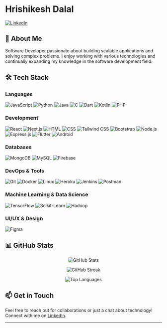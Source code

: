 # Hrishikesh Dalal

[![LinkedIn](https://img.shields.io/badge/LinkedIn-0077B5?style=for-the-badge&logo=linkedin&logoColor=white)](https://www.linkedin.com/in/hrishikesh-dalal-014b80271/)
<!--
[![LeetCode](https://img.shields.io/badge/LeetCode-FFA116?style=for-the-badge&logo=LeetCode&logoColor=black)](https://www.leetcode.com/hrishikesh_dalal)
[![CodeForces](https://img.shields.io/badge/Codeforces-445f9d?style=for-the-badge&logo=Codeforces&logoColor=white)](https://codeforces.com/profile/1010hrishikesh)
[![CodeChef](https://img.shields.io/badge/Codechef-5B4638?style=for-the-badge&logo=CodeChef&logoColor=white)](https://www.codechef.com/users/skulk_plume_56)
[![GeeksForGeeks](https://img.shields.io/badge/GeeksforGeeks-298D46?style=for-the-badge&logo=geeksforgeeks&logoColor=white)](https://auth.geeksforgeeks.org/user/1010hrisi767/profile)
-->

## 💼 About Me
Software Developer passionate about building scalable applications and solving complex problems. I enjoy working with various technologies and continually expanding my knowledge in the software development field.

## 🛠️ Tech Stack

### Languages
  ![JavaScript](https://skillicons.dev/icons?i=js&theme=light)
  ![Python](https://skillicons.dev/icons?i=python&theme=light)
  ![Java](https://skillicons.dev/icons?i=java&theme=light)
  ![C](https://skillicons.dev/icons?i=c&theme=light)
  ![Dart](https://skillicons.dev/icons?i=dart&theme=light)
  ![Kotlin](https://skillicons.dev/icons?i=kotlin&theme=light)
  ![PHP](https://skillicons.dev/icons?i=php&theme=light)

### Development
  ![React](https://skillicons.dev/icons?i=react&theme=light)
  ![Next.js](https://skillicons.dev/icons?i=nextjs&theme=light)
  ![HTML](https://skillicons.dev/icons?i=html&theme=light)
  ![CSS](https://skillicons.dev/icons?i=css&theme=light)
  ![Tailwind CSS](https://skillicons.dev/icons?i=tailwind&theme=light)
  ![Bootstrap](https://skillicons.dev/icons?i=bootstrap&theme=light)
  ![Node.js](https://skillicons.dev/icons?i=nodejs&theme=light)
  ![Express.js](https://skillicons.dev/icons?i=express&theme=light)
  ![Flutter](https://skillicons.dev/icons?i=flutter&theme=light)
  ![Android](https://skillicons.dev/icons?i=android&theme=light)

### Databases
  ![MongoDB](https://skillicons.dev/icons?i=mongodb&theme=light)
  ![MySQL](https://skillicons.dev/icons?i=mysql&theme=light)
  ![Firebase](https://skillicons.dev/icons?i=firebase&theme=light)

### DevOps & Tools
  ![Git](https://skillicons.dev/icons?i=git&theme=light)
  ![Docker](https://skillicons.dev/icons?i=docker&theme=light)
  ![Linux](https://skillicons.dev/icons?i=linux&theme=light)
  ![Heroku](https://skillicons.dev/icons?i=heroku&theme=light)
  ![Jenkins](https://skillicons.dev/icons?i=jenkins&theme=light)
  ![Postman](https://skillicons.dev/icons?i=postman&theme=light)

### Machine Learning & Data Science
  ![TensorFlow](https://skillicons.dev/icons?i=tensorflow&theme=light)
  ![Scikit-Learn](https://skillicons.dev/icons?i=scikit-learn&theme=light)
  ![Hadoop](https://skillicons.dev/icons?i=hadoop&theme=light)

### UI/UX & Design
  ![Figma](https://skillicons.dev/icons?i=figma&theme=light)

## 📊 GitHub Stats

<p align="center">
  <img src="https://github-readme-stats.vercel.app/api?username=hrishikesh-dalal&show_icons=true&theme=tokyonight" alt="GitHub Stats" />
</p>
<p align="center">
  <img src="https://github-readme-streak-stats.herokuapp.com/?user=hrishikesh-dalal&theme=tokyonight" alt="GitHub Streak" />
</p>
<p align="center">
  <img src="https://github-readme-stats.vercel.app/api/top-langs/?username=hrishikesh-dalal&layout=compact&theme=tokyonight" alt="Top Languages" />
</p>

## 📫 Get in Touch
Feel free to reach out for collaborations or just a chat about technology! Connect with me on [LinkedIn](https://www.linkedin.com/in/hrishikesh-dalal-014b80271/).

---
<!--
<p align="center">
  <img src="https://komarev.com/ghpvc/?username=hrishikesh-dalal&label=Profile%20views&color=0e75b6&style=flat" alt="Profile Views" />
</p>
-->
